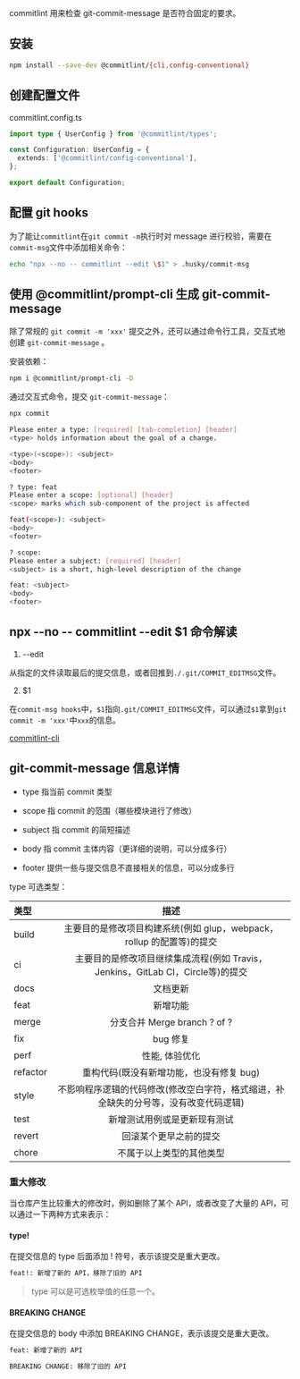 commitlint 用来检查 git-commit-message 是否符合固定的要求。

## 安装

```bash
npm install --save-dev @commitlint/{cli,config-conventional}
```

## 创建配置文件

commitlint.config.ts

```ts
import type { UserConfig } from '@commitlint/types';

const Configuration: UserConfig = {
  extends: ['@commitlint/config-conventional'],
};

export default Configuration;
```

## 配置 git hooks

为了能让`commitlint`在`git commit -m`执行时对 message 进行校验，需要在`commit-msg`文件中添加相关命令：

```bash
echo "npx --no -- commitlint --edit \$1" > .husky/commit-msg
```

## 使用 @commitlint/prompt-cli 生成 git-commit-message

除了常规的 `git commit -m 'xxx'` 提交之外，还可以通过命令行工具，交互式地创建 `git-commit-message` 。

安装依赖：

```bash
npm i @commitlint/prompt-cli -D
```

通过交互式命令，提交 `git-commit-message`：

```bash
npx commit

Please enter a type: [required] [tab-completion] [header]
<type> holds information about the goal of a change.

<type>(<scope>): <subject>
<body>
<footer>

? type: feat
Please enter a scope: [optional] [header]
<scope> marks which sub-component of the project is affected

feat(<scope>): <subject>
<body>
<footer>

? scope:
Please enter a subject: [required] [header]
<subject> is a short, high-level description of the change

feat: <subject>
<body>
<footer>
```

## npx --no -- commitlint --edit \$1 命令解读

1. --edit

从指定的文件读取最后的提交信息，或者回推到`./.git/COMMIT_EDITMSG`文件。

2. $1

在`commit-msg hooks`中，`$1`指向`.git/COMMIT_EDITMSG`文件，可以通过`$1`拿到`git commit -m 'xxx'`中`xxx`的信息。

[commitlint-cli](https://commitlint.js.org/reference/cli.html)

## git-commit-message 信息详情

- type 指当前 commit 类型

- scope 指 commit 的范围（哪些模块进行了修改）

- subject 指 commit 的简短描述

- body 指 commit 主体内容（更详细的说明，可以分成多行）

- footer 提供一些与提交信息不直接相关的信息，可以分成多行

type 可选类型：

| 类型     |                                         描述                                         |
| :------- | :----------------------------------------------------------------------------------: |
| build    |        主要目的是修改项目构建系统(例如 glup，webpack，rollup 的配置等)的提交         |
| ci       |   主要目的是修改项目继续集成流程(例如 Travis，Jenkins，GitLab CI，Circle等)的提交    |
| docs     |                                       文档更新                                       |
| feat     |                                       新增功能                                       |
| merge    |                             分支合并 Merge branch ? of ?                             |
| fix      |                                       bug 修复                                       |
| perf     |                                    性能, 体验优化                                    |
| refactor |                       重构代码(既没有新增功能，也没有修复 bug)                       |
| style    | 不影响程序逻辑的代码修改(修改空白字符，格式缩进，补全缺失的分号等，没有改变代码逻辑) |
| test     |                             新增测试用例或是更新现有测试                             |
| revert   |                                回滚某个更早之前的提交                                |
| chore    |                               不属于以上类型的其他类型                               |

### 重大修改

当仓库产生比较重大的修改时，例如删除了某个 API，或者改变了大量的 API，可以通过一下两种方式来表示：

#### type!

在提交信息的 type 后面添加 ! 符号，表示该提交是重大更改。

```bash
feat!: 新增了新的 API，移除了旧的 API
```

> type 可以是可选枚举值的任意一个。

#### BREAKING CHANGE

在提交信息的 body 中添加 BREAKING CHANGE，表示该提交是重大更改。

```bash
feat: 新增了新的 API

BREAKING CHANGE: 移除了旧的 API
```
